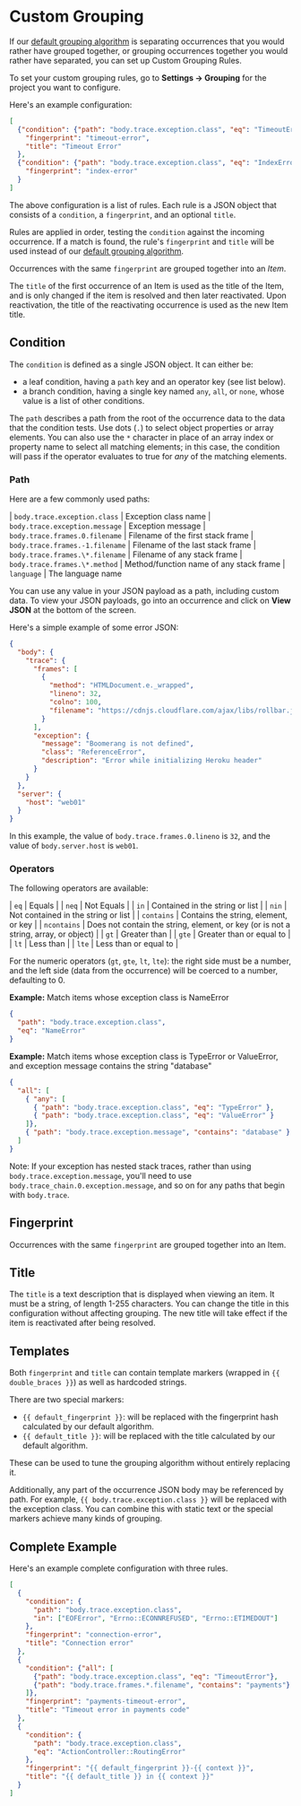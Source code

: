 # Custom Grouping

If our [default grouping algorithm](https://rollbar.com/docs/grouping-algorithm/) is separating occurrences that you would rather have grouped together, or grouping occurrences together you would rather have separated, you can set up Custom Grouping Rules.

To set your custom grouping rules, go to **Settings -> Grouping** for the project you want to configure.

Here's an example configuration:

```json
[
  {"condition": {"path": "body.trace.exception.class", "eq": "TimeoutError"},
    "fingerprint": "timeout-error",
    "title": "Timeout Error"
  },
  {"condition": {"path": "body.trace.exception.class", "eq": "IndexError"},
    "fingerprint": "index-error"
  }
]
```

The above configuration is a list of rules. Each rule is a JSON object that consists of a
`condition`, a `fingerprint`, and an optional `title`. 

Rules are applied in order, testing the `condition` against the incoming occurrence. If a match is
found, the rule's `fingerprint` and `title` will be used instead of our [default grouping algorithm](/docs/grouping-algorithm/).

Occurrences with the same `fingerprint` are grouped together into an _Item_. 

The `title` of the first occurrence of an Item is used as the title of the Item, and is only changed if the item is resolved and then later reactivated. Upon reactivation, the title of the reactivating occurrence is used as the new Item title.

## Condition

The `condition` is defined as a single JSON object. It can either be:

-   a leaf condition, having a `path` key and an operator key (see list
    below).
-   a branch condition, having a single key named `any`, `all`, or
    `none`, whose value is a list of other conditions.

The `path` describes a path from the root of the occurrence data to the
data that the condition tests. Use dots (`.`) to select object
properties or array elements. You can also use the `*` character in
place of an array index or property name to select all matching
elements; in this case, the condition will pass if the operator
evaluates to true for *any* of the matching elements.

### Path

Here are a few commonly used paths:

| `body.trace.exception.class` | Exception class name
| `body.trace.exception.message` | Exception message
| `body.trace.frames.0.filename` | Filename of the first stack frame
| `body.trace.frames.-1.filename` | Filename of the last stack frame
| `body.trace.frames.\*.filename` | Filename of any stack frame
| `body.trace.frames.\*.method` | Method/function name of any stack frame
| `language` | The language name

You can use any value in your JSON payload as a path, including custom data.  To view your JSON payloads, go into an occurrence and click on **View JSON** at the bottom of the screen.

Here's a simple example of some error JSON:

```json
{
  "body": {
    "trace": {
      "frames": [
        {
          "method": "HTMLDocument.e._wrapped", 
          "lineno": 32, 
          "colno": 100, 
          "filename": "https://cdnjs.cloudflare.com/ajax/libs/rollbar.js/1.9.3/rollbar.min.js"
        }
      ], 
      "exception": {
        "message": "Boomerang is not defined", 
        "class": "ReferenceError", 
        "description": "Error while initializing Heroku header"
      }
    }
  },
  "server": {
    "host": "web01"
  }
}
```
In this example, the value of `body.trace.frames.0.lineno` is `32`, and the value of `body.server.host` is `web01`. 

### Operators

The following operators are available:

| `eq` | Equals |
| `neq` | Not Equals |
| `in` | Contained in the string or list |
| `nin` | Not contained in the string or list |
| `contains` | Contains the string, element, or key |
| `ncontains` | Does not contain the string, element, or key (or is not a string, array, or object) |
| `gt` | Greater than |
| `gte` | Greater than or equal to |
| `lt` | Less than |
| `lte` | Less than or equal to |

For the numeric operators (`gt`, `gte`, `lt`, `lte`): the right side must be a
number, and the left side (data from the occurrence) will be coerced to
a number, defaulting to 0.

**Example:** Match items whose exception class is NameError

```json
{
  "path": "body.trace.exception.class",
  "eq": "NameError"
}
```

**Example:** Match items whose exception class is TypeError or
ValueError, and exception message contains the string "database"

```json
{
  "all": [
    { "any": [
      { "path": "body.trace.exception.class", "eq": "TypeError" },
      { "path": "body.trace.exception.class", "eq": "ValueError" }
    ]},
    { "path": "body.trace.exception.message", "contains": "database" }
  ]
}
```

Note: If your exception has nested stack traces, rather than using `body.trace.exception.message`, you'll need to use `body.trace_chain.0.exception.message`, and so on for any paths that begin with `body.trace`. 

## Fingerprint

Occurrences with the same `fingerprint` are grouped together into an Item.

## Title

The `title` is a text description that is displayed when viewing an item.  It must be a string, of length 1-255 characters. You can change the title in this configuration without affecting grouping. The new title will take effect if the item is reactivated after being resolved.

## Templates

Both `fingerprint` and `title` can contain template markers (wrapped in
`{{ double_braces }}`) as well as hardcoded strings.

There are two special markers:

-   `{{ default_fingerprint }}`: will be replaced with the fingerprint
    hash calculated by our default algorithm.
-   `{{ default_title }}`: will be replaced with the title calculated by
    our default algorithm.

These can be used to tune the grouping algorithm without entirely
replacing it.

Additionally, any part of the occurrence JSON body may be referenced by
path. For example, `{{ body.trace.exception.class }}` will be replaced
with the exception class. You can combine this with static text or the
special markers achieve many kinds of grouping.

## Complete Example

Here's an example complete configuration with three rules.

```json
[
  { 
    "condition": {
      "path": "body.trace.exception.class",
      "in": ["EOFError", "Errno::ECONNREFUSED", "Errno::ETIMEDOUT"]
    },
    "fingerprint": "connection-error",
    "title": "Connection error"
  },
  { 
    "condition": {"all": [
      {"path": "body.trace.exception.class", "eq": "TimeoutError"},
      {"path": "body.trace.frames.*.filename", "contains": "payments"}
    ]},
    "fingerprint": "payments-timeout-error",
    "title": "Timeout error in payments code"
  },
  {
    "condition": {
      "path": "body.trace.exception.class",
      "eq": "ActionController::RoutingError"
    },
    "fingerprint": "{{ default_fingerprint }}-{{ context }}",
    "title": "{{ default_title }} in {{ context }}"
  }
]
```
